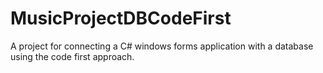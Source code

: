 # MusicProjectDBCodeFirst
 A project for connecting a C# windows forms application with a database using the code first approach.

